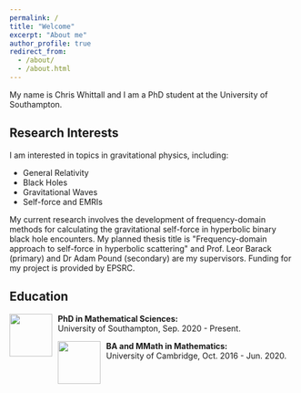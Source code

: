 ```yaml
---
permalink: /
title: "Welcome"
excerpt: "About me"
author_profile: true
redirect_from: 
  - /about/
  - /about.html
---
```

<head>
    <style>
        img {
            padding-right: 10px; 
        }
    </style>
</head>




My name is Chris Whittall and I am a PhD student at the University of Southampton. 

Research Interests
------
I am interested in topics in gravitational physics, including: 
* General Relativity
* Black Holes
* Gravitational Waves
* Self-force and EMRIs

My current research involves the development of frequency-domain methods for calculating the gravitational self-force in hyperbolic binary black hole encounters. My planned thesis title is "Frequency-domain approach to self-force in hyperbolic scattering" and Prof. Leor Barack (primary) and Dr Adam Pound (secondary) are my supervisors. Funding for my project is provided by EPSRC.

Education
------
<div>
	<image style="float:left" width="75" height="75" src="images/uni_of_soton.jpg" />
	<div>
		<b>PhD in Mathematical Sciences:</b><br/>
		University of Southampton, Sep. 2020 - Present.
	</div>
</div>
<p></p>
<div>
	<image style="float:left" width="75" height="75" src="images/uni_of_cam.jpg" />
	<div>
		<b>BA and MMath in Mathematics:</b><br/>
		University of Cambridge, Oct. 2016 - Jun. 2020.
	</div>
</div>